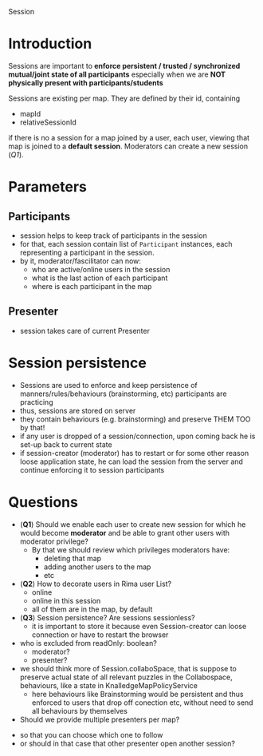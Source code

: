 Session

# Introduction

Sessions are important to **enforce persistent / trusted / synchronized mutual/joint state of all participants** especially when we are **NOT physically present with participants/students**

Sessions are existing per map.
They are defined by their id, containing

 + mapId
 + relativeSessionId

if there is no a session for a map joined by a user, each user, viewing that map is joined to a **default session**.
Moderators can create a new session (_Q1_).

# Parameters

## Participants
+ session helps to keep track of participants in the session
+ for that, each session contain list of `Participant` instances, each representing a participant in the session.
+ by it, moderator/fascilitator can now:
  + who are active/online users in the session
  + what is the last action of each participant
  + where is each participant in the map

## Presenter
+ session takes care of current Presenter

# Session persistence
+ Sessions are used to enforce and keep persistence of manners/rules/behaviours (brainstorming, etc) participants are practicing
+ thus, sessions are stored on server
+ they contain behaviours (e.g. brainstorming) and preserve THEM TOO by that!
+ if any user is dropped of a session/connection, upon coming back he is set-up back to current state
+ if session-creator (moderator) has to restart or for some other reason loose application state, he can load the session from the server and continue enforcing it to session participants

# Questions

+ (**Q1**) Should we enable each user to create new session for which he would become **moderator** and be able to grant other users with moderator privilege?
  + By that we should review which privileges moderators have:
    + deleting that map
    + adding another users to the map
    + etc
+ (**Q2**) How to decorate users in Rima user List?
  + online
  + online in this session
  + all of them are in the map, by default
+ (**Q3**) Session persistence? Are sessions sessionless?
  + it is important to store it because even Session-creator can loose connection or have to restart the browser
+ who is excluded from readOnly: boolean?
  + moderator?
  + presenter?
+ we should think more of Session.collaboSpace, that is suppose to preserve actual state of all relevant puzzles in the Collabospace, behaviours, like a state in KnalledgeMapPolicyService
  + here behaviours like Brainstorming would be persistent and thus enforced to users that drop off conection etc, without need to send all behaviours by themselves
+ Should we provide multiple presenters per map?
 - so that you can choose which one to follow
 - or should in that case that other presenter open another session?
